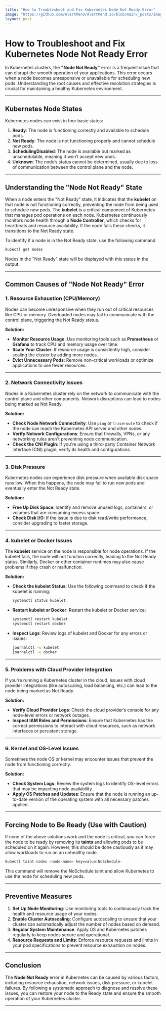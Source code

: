 ```yaml
---
title: "How to Troubleshoot and Fix Kubernetes Node Not Ready Error"
image: "https://github.com/AlertMend/AlertMend.io/blob/main/_posts/images/Node_Not_Ready.png?raw=true"
layout: post
---
```

# **How to Troubleshoot and Fix Kubernetes Node Not Ready Error**

In Kubernetes clusters, the **"Node Not Ready"** error is a frequent issue that can disrupt the smooth operation of your applications. This error occurs when a node becomes unresponsive or unavailable for scheduling new pods. Understanding the root causes and effective resolution strategies is crucial for maintaining a healthy Kubernetes environment.

---

## **Kubernetes Node States**

Kubernetes nodes can exist in four basic states:

1. **Ready**: The node is functioning correctly and available to schedule pods.
2. **Not Ready**: The node is not functioning properly and cannot schedule new pods.
3. **SchedulingDisabled**: The node is available but marked as unschedulable, meaning it won’t accept new pods.
4. **Unknown**: The node’s status cannot be determined, usually due to loss of communication between the control plane and the node.

---

## **Understanding the "Node Not Ready" State**

When a node enters the "Not Ready" state, it indicates that the **kubelet** on that node is not functioning correctly, preventing the node from being used to schedule new pods. The **kubelet** is a critical component of Kubernetes that manages pod operations on each node. Kubernetes continuously monitors node health through a **Node Controller**, which checks for heartbeats and resource availability. If the node fails these checks, it transitions to the Not Ready state.

To identify if a node is in the Not Ready state, use the following command:

```bash
kubectl get nodes
```

Nodes in the "Not Ready" state will be displayed with this status in the output.

---

## **Common Causes of "Node Not Ready" Error**

### **1. Resource Exhaustion (CPU/Memory)**
Nodes can become unresponsive when they run out of critical resources like CPU or memory. Overloaded nodes may fail to communicate with the control plane, triggering the Not Ready status.

**Solution:**
- **Monitor Resource Usage**: Use monitoring tools such as **Prometheus** or **Grafana** to track CPU and memory usage over time.
- **Scale Your Cluster**: If resource usage is consistently high, consider scaling the cluster by adding more nodes.
- **Evict Unnecessary Pods**: Remove non-critical workloads or optimize applications to use fewer resources.

---

### **2. Network Connectivity Issues**
Nodes in a Kubernetes cluster rely on the network to communicate with the control plane and other components. Network disruptions can lead to nodes being marked as Not Ready.

**Solution:**
- **Check Node Network Connectivity**: Use `ping` or `traceroute` to check if the node can reach the Kubernetes API server and other nodes.
- **Verify Network Configurations**: Ensure that firewalls, VPNs, or any networking rules aren't preventing node communication.
- **Check the CNI Plugin**: If you're using a third-party Container Network Interface (CNI) plugin, verify its health and configurations.

---

### **3. Disk Pressure**
Kubernetes nodes can experience disk pressure when available disk space runs low. When this happens, the node may fail to run new pods and eventually enter the Not Ready state.

**Solution:**
- **Free Up Disk Space**: Identify and remove unused logs, containers, or volumes that are consuming excess space.
- **Check Disk I/O**: If the issue is due to disk read/write performance, consider upgrading to faster storage.

---

### **4. kubelet or Docker Issues**
The **kubelet** service on the node is responsible for node operations. If the kubelet fails, the node will not function correctly, leading to the Not Ready status. Similarly, Docker or other container runtimes may also cause problems if they crash or malfunction.

**Solution:**
- **Check the kubelet Status**: Use the following command to check if the kubelet is running:
  ```bash
  systemctl status kubelet
  ```
- **Restart kubelet or Docker**: Restart the kubelet or Docker service:
  ```bash
  systemctl restart kubelet
  systemctl restart docker
  ```

- **Inspect Logs**: Review logs of kubelet and Docker for any errors or issues:
  ```bash
  journalctl -u kubelet
  journalctl -u docker
  ```

---

### **5. Problems with Cloud Provider Integration**
If you're running a Kubernetes cluster in the cloud, issues with cloud provider integrations (like autoscaling, load balancing, etc.) can lead to the node being marked as Not Ready.

**Solution:**
- **Verify Cloud Provider Logs**: Check the cloud provider’s console for any node-level errors or network outages.
- **Inspect IAM Roles and Permissions**: Ensure that Kubernetes has the correct permissions to interact with cloud resources, such as network interfaces or persistent storage.

---

### **6. Kernel and OS-Level Issues**
Sometimes the node OS or kernel may encounter issues that prevent the node from functioning correctly.

**Solution:**
- **Check System Logs**: Review the system logs to identify OS-level errors that may be impacting node availability.
- **Apply OS Patches and Updates**: Ensure that the node is running an up-to-date version of the operating system with all necessary patches applied.

---

## **Forcing Node to Be Ready (Use with Caution)**

If none of the above solutions work and the node is critical, you can force the node to be ready by removing its **taints** and allowing pods to be scheduled on it again. However, this should be done cautiously as it may allow workloads to run on an unhealthy node.

```bash
kubectl taint nodes <node-name> key=value:NoSchedule-
```

This command will remove the NoSchedule taint and allow Kubernetes to use the node for scheduling new pods.

---

## **Preventive Measures**

1. **Set Up Node Monitoring**: Use monitoring tools to continuously track the health and resource usage of your nodes.
2. **Enable Cluster Autoscaling**: Configure autoscaling to ensure that your cluster can automatically adjust the number of nodes based on demand.
3. **Regular System Maintenance**: Apply OS and Kubernetes patches regularly to keep nodes secure and operational.
4. **Resource Requests and Limits**: Enforce resource requests and limits in your pod specifications to prevent resource exhaustion on nodes.

---

## **Conclusion**

The **Node Not Ready** error in Kubernetes can be caused by various factors, including resource exhaustion, network issues, disk pressure, or kubelet failures. By following a systematic approach to diagnose and resolve these issues, you can restore your node to the Ready state and ensure the smooth operation of your Kubernetes cluster.


---
